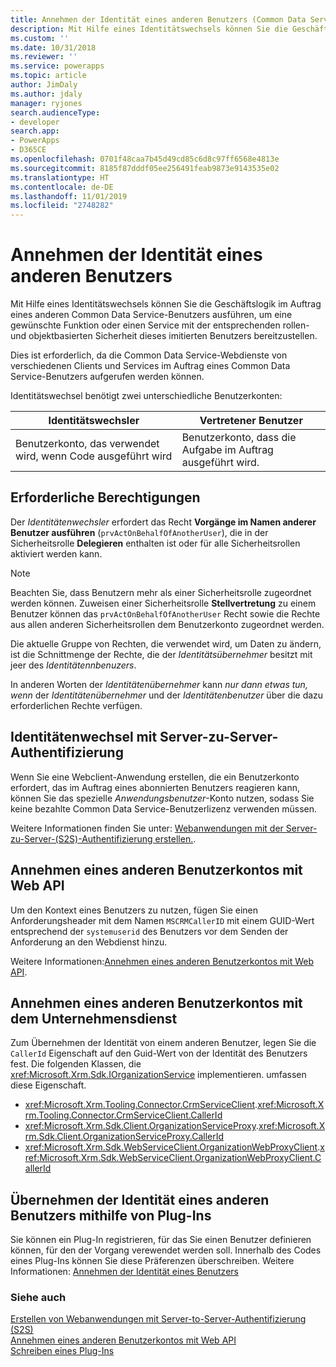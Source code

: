 ```yaml
---
title: Annehmen der Identität eines anderen Benutzers (Common Data Service) | Microsoft-Dokumentation
description: Mit Hilfe eines Identitätswechsels können Sie die Geschäftslogik im Auftrag eines anderen Common Data Service-Benutzers ausführen, um eine gewünschte Funktion oder einen Service mit der entsprechenden rollen- und objektbasierten Sicherheit dieses imitierten Benutzers bereitzustellen.
ms.custom: ''
ms.date: 10/31/2018
ms.reviewer: ''
ms.service: powerapps
ms.topic: article
author: JimDaly
ms.author: jdaly
manager: ryjones
search.audienceType:
- developer
search.app:
- PowerApps
- D365CE
ms.openlocfilehash: 0701f48caa7b45d49cd85c6d8c97ff6568e4813e
ms.sourcegitcommit: 8185f87dddf05ee256491feab9873e9143535e02
ms.translationtype: HT
ms.contentlocale: de-DE
ms.lasthandoff: 11/01/2019
ms.locfileid: "2748282"
---
```

# <a name="impersonate-another-user"></a>Annehmen der Identität eines anderen Benutzers

Mit Hilfe eines Identitätswechsels können Sie die Geschäftslogik im Auftrag eines anderen Common Data Service-Benutzers ausführen, um eine gewünschte Funktion oder einen Service mit der entsprechenden rollen- und objektbasierten Sicherheit dieses imitierten Benutzers bereitzustellen. 

Dies ist erforderlich, da die Common Data Service-Webdienste von verschiedenen Clients und Services im Auftrag eines Common Data Service-Benutzers aufgerufen werden können.

Identitätswechsel benötigt zwei unterschiedliche Benutzerkonten: 

|Identitätswechsler|Vertretener Benutzer|
|--|--|
|Benutzerkonto, das verwendet wird, wenn Code ausgeführt wird|Benutzerkonto, dass die Aufgabe im Auftrag ausgeführt wird.|

## <a name="required-privileges"></a>Erforderliche Berechtigungen

Der *Identitätenwechsler* erfordert das Recht **Vorgänge im Namen anderer Benutzer ausführen** (`prvActOnBehalfOfAnotherUser`), die in der Sicherheitsrolle **Delegieren** enthalten ist oder für alle Sicherheitsrollen aktiviert werden kann.

> [!NOTE]
> Beachten Sie, dass Benutzern mehr als einer Sicherheitsrolle zugeordnet werden können. Zuweisen einer Sicherheitsrolle **Stellvertretung** zu einem Benutzer können das `prvActOnBehalfOfAnotherUser` Recht sowie die Rechte aus allen anderen Sicherheitsrollen dem Benutzerkonto zugeordnet werden.

Die aktuelle Gruppe von Rechten, die verwendet wird, um Daten zu ändern, ist die Schnittmenge der Rechte, die der *Identitätsübernehmer* besitzt mit jeer des *Identitätennbenuzers*. 

In anderen Worten der *Identitätenübernehmer* kann *nur dann etwas tun, wenn* der *Identitätenübernehmer* und der *Identitätenbenutzer* über die dazu erforderlichen Rechte verfügen.

## <a name="impersonation-with-server-to-server-authentication"></a>Identitätenwechsel mit Server-zu-Server-Authentifizierung

Wenn Sie eine Webclient-Anwendung erstellen, die ein Benutzerkonto erfordert, das im Auftrag eines abonnierten Benutzers reagieren kann, können Sie das spezielle *Anwendungsbenutzer*-Konto nutzen, sodass Sie keine bezahlte Common Data Service-Benutzerlizenz verwenden müssen.

Weitere Informationen finden Sie unter: [Webanwendungen mit der Server-zu-Server-(S2S)-Authentifizierung erstellen.](build-web-applications-server-server-s2s-authentication.md).

## <a name="impersonate-another-user-using-the-web-api"></a>Annehmen eines anderen Benutzerkontos mit Web API

Um den Kontext eines Benutzers zu nutzen, fügen Sie einen Anforderungsheader mit dem Namen `MSCRMCallerID` mit einem GUID-Wert entsprechend der `systemuserid` des Benutzers vor dem Senden der Anforderung an den Webdienst hinzu. 

Weitere Informationen:[Annehmen eines anderen Benutzerkontos mit Web API](webapi/impersonate-another-user-web-api.md).


## <a name="impersonate-another-user-using-the-organization-service"></a>Annehmen eines anderen Benutzerkontos mit dem Unternehmensdienst

Zum Übernehmen der Identität von einem anderen Benutzer, legen Sie die `CallerId` Eigenschaft auf den Guid-Wert von der Identität des Benutzers fest. Die folgenden Klassen, die <xref:Microsoft.Xrm.Sdk.IOrganizationService> implementieren.  umfassen diese Eigenschaft.

- <xref:Microsoft.Xrm.Tooling.Connector.CrmServiceClient>.<xref:Microsoft.Xrm.Tooling.Connector.CrmServiceClient.CallerId>
- <xref:Microsoft.Xrm.Sdk.Client.OrganizationServiceProxy>.<xref:Microsoft.Xrm.Sdk.Client.OrganizationServiceProxy.CallerId>
- <xref:Microsoft.Xrm.Sdk.WebServiceClient.OrganizationWebProxyClient>.<xref:Microsoft.Xrm.Sdk.WebServiceClient.OrganizationWebProxyClient.CallerId>

## <a name="impersonate-another-user-using-plug-ins"></a>Übernehmen der Identität eines anderen Benutzers mithilfe von Plug-Ins

Sie können ein Plug-In registrieren, für das Sie einen Benutzer definieren können, für den der Vorgang verewendet werden soll. Innerhalb des Codes eines Plug-Ins können Sie diese Präferenzen überschreiben.
Weitere Informationen: [Annehmen der Identität eines Benutzers](impersonate-a-user.md)


### <a name="see-also"></a>Siehe auch

[Erstellen von Webanwendungen mit Server-to-Server-Authentifizierung (S2S)](build-web-applications-server-server-s2s-authentication.md)<br />
[Annehmen eines anderen Benutzerkontos mit Web API](webapi/impersonate-another-user-web-api.md)<br />
[Schreiben eines Plug-Ins](write-plug-in.md)
